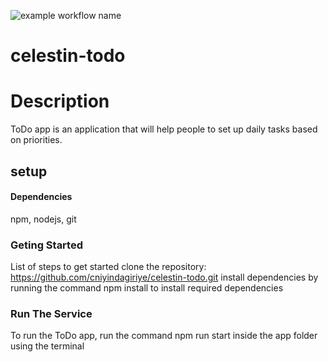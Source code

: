 ![example workflow name](https://github.com/cniyindagiriye/celestin-todo/workflows/Node%20CI/badge.svg)

# celestin-todo

# Description

ToDo app is an application that will help people to set up daily tasks based on priorities.

## setup

#### Dependencies

npm, nodejs, git

### Geting Started

List of steps to get started
clone the repository: https://github.com/cniyindagiriye/celestin-todo.git
install dependencies by running the command npm install to install required dependencies

### Run The Service

To run the ToDo app, run the command npm run start inside the app folder using the terminal
